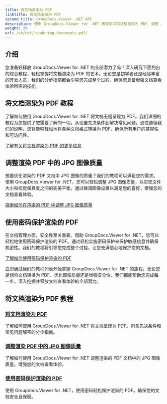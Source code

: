 ```yaml
---
title: 将文档渲染为 PDF
linktitle: 将文档渲染为 PDF
second_title: GroupDocs.Viewer .NET API
description: 使用 GroupDocs.Viewer for .NET 教程学习将文档呈现为 PDF、调整 JPG 图像质量以及使用密码保护 PDF。
weight: 29
url: /zh/net/rendering-documents-pdf/
---
```


## 介绍

您准备好释放 GroupDocs.Viewer for .NET 的全部潜力了吗？深入研究下面列出的综合教程，轻松掌握将文档渲染为 PDF 的艺术。无论您是初学者还是经验丰富的开发人员，我们的分步指南都会引导您完成整个过程，确保您具备增强文档查看体验所需的技能。

## 将文档渲染为 PDF 教程

了解如何使用 GroupDocs.Viewer for .NET 将文档无缝呈现为 PDF。我们详细的教程为您提供了您需要了解的一切，从设置先决条件到解决常见问题。通过遵循我们的说明，您将能够轻松地将各种文档格式转换为 PDF，确保所有用户的兼容性和可访问性。

[了解有关将文档渲染为 PDF 的更多信息](./render-to-pdf/)

## 调整渲染 PDF 中的 JPG 图像质量

想要优化渲染的 PDF 文档中 JPG 图像的质量？我们的教程可以满足您的需求。使用 GroupDocs.Viewer for .NET，您可以轻松调整 JPG 图像质量，以实现文件大小和视觉保真度之间的完美平衡。通过微调图像设置以满足您的喜好，增强您的文档查看体验。

[探索如何在渲染的 PDF 中调整 JPG 图像质量](./adjust-jpg-quality-pdf/)

## 使用密码保护渲染的 PDF

在文档管理方面，安全性至关重要。借助 GroupDocs.Viewer for .NET，您可以轻松地使用密码保护渲染的 PDF。通过轻松实施密码保护来保护敏感信息并确保机密性。我们的教程将引导您完成整个过程，让您充满信心地保护您的文档。

[了解如何使用密码保护渲染的 PDF](./protect-pdf/)

立即通过我们的教程列表开始掌握 GroupDocs.Viewer for .NET 的旅程。无论您是想将文档转换为 PDF、优化图像质量还是增强安全性，我们都能帮助您完成每一步。深入挖掘并释放文档查看体验的全部潜力。
## 将文档渲染为 PDF 教程
### [将文档渲染为 PDF](./render-to-pdf/)
了解如何使用 GroupDocs.Viewer for .NET 将文档呈现为 PDF。包含先决条件和常见问题解答的分步指南。
### [调整渲染 PDF 中的 JPG 图像质量](./adjust-jpg-quality-pdf/)
了解如何使用 GroupDocs.Viewer for .NET 调整渲染的 PDF 文档中的 JPG 图像质量。增强您的文档查看体验。
### [使用密码保护渲染的 PDF](./protect-pdf/)
使用 Groupdocs.Viewer for .NET，使用密码轻松保护渲染的 PDF。确保您的文档安全且保密。